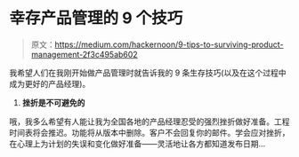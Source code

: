 # 幸存产品管理的 9 个技巧

> 原文：<https://medium.com/hackernoon/9-tips-to-surviving-product-management-2f3c495ab602>

我希望人们在我刚开始做产品管理时就告诉我的 9 条生存技巧(以及在这个过程中成为更好的产品经理)。

1.  **挫折是不可避免的**

哦，我多么希望有人能让我为全国各地的产品经理忍受的强烈挫折做好准备。工程时间表将会推迟。功能将从版本中删除。客户不会回复你的邮件。学会应对挫折，在心理上为计划的失误和变化做好准备——灵活地让各方都知道发布日期…